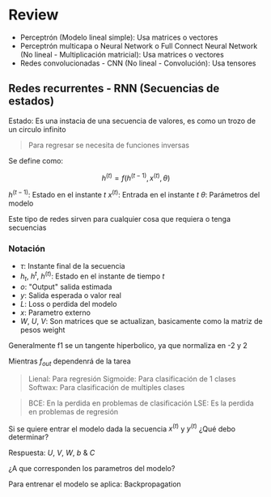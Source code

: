 # Review

- Perceptrón (Modelo lineal simple): Usa matrices o vectores
- Perceptrón multicapa o Neural Network o Full Connect Neural Network (No lineal - Multiplicación matricial): Usa matrices o vectores
- Redes convolucionadas - CNN (No lineal - Convolución): Usa tensores 

## Redes recurrentes - RNN (Secuencias de estados)

Estado: Es una instacia de una secuencia de valores, es como un trozo de un circulo infinito

> Para regresar se necesita de funciones inversas

Se define como:

$$
h^{(t)} = f(h^{(t-1)}, x^{(t)}, \theta)
$$

$h^{(t-1)}$: Estado en el instante $t$
$x^{(t)}$: Entrada en el instante $t$
$\theta$: Parámetros del modelo

Este tipo de redes sirven para cualquier cosa que requiera o tenga secuencias

### Notación

- $\tau$: Instante final de la secuencia
- $h_t$, $h^t$, $h^{(t)}$: Estado en el instante de tiempo $t$
- $o$: "Output" salida estimada
- $y$: Salida esperada o valor real
- $L$: Loss o perdida del modelo
- $x$: Parametro externo
- $W$, $U$, $V$: Son matrices que se actualizan, basicamente como la matriz de pesos weight

Generalmente f1 se un tangente hiperbolico, ya que normaliza en -2 y 2

Mientras $f_{out}$ dependenrá de la tarea

> Lienal: Para regresión 
> Sigmoide: Para clasificación de 1 clases
> Softwax: Para clasificación de multiples clases

> BCE: En la perdida en problemas de clasificación
> LSE: Es la perdida en problemas de regresión

Si se quiere entrar el modelo dada la secuencia $x^{(t)}$ y $y^{(t)}$ ¿Qué debo determinar?

Respuesta: $U$, $V$, $W$, $b$ & $C$

¿A que corresponden los parametros del modelo?

Para entrenar el modelo se aplica: Backpropagation